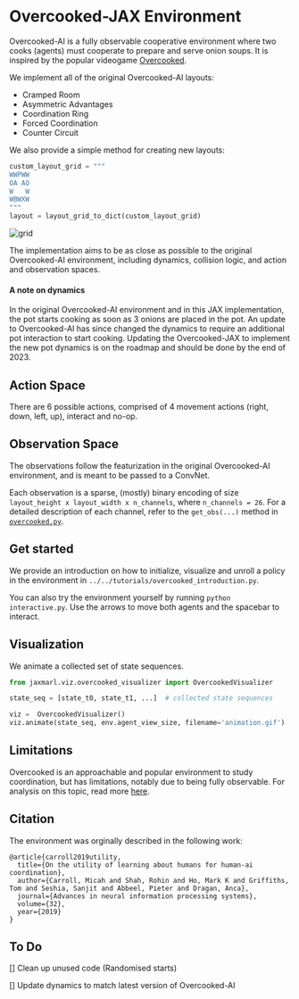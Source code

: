 # Overcooked-JAX Environment

Overcooked-AI is a fully observable cooperative environment where two cooks (agents) must cooperate to prepare and serve onion soups. It is inspired by the popular videogame [Overcooked](https://ghosttowngames.com/overcooked/).

We implement all of the original Overcooked-AI layouts:
* Cramped Room
* Asymmetric Advantages
* Coordination Ring
* Forced Coordination
* Counter Circuit

We also provide a simple method for creating new layouts:
```python
custom_layout_grid = """
WWPWW
OA AO
W   W
WBWXW
"""
layout = layout_grid_to_dict(custom_layout_grid)
```
![grid](docs/cramped_room.gif)

The implementation aims to be as close as possible to the original Overcooked-AI environment, including dynamics, collision logic, and action and observation spaces.

#### A note on dynamics
In the original Overcooked-AI environment and in this JAX implementation, the pot starts cooking as soon as 3 onions are placed in the pot.
An update to Overcooked-AI has since changed the dynamics to require an additional pot interaction to start cooking. 
Updating the Overcooked-JAX to implement the new pot dynamics is on the roadmap and should be done by the end of 2023.

## Action Space
There are 6 possible actions, comprised of 4 movement actions (right, down, left, up), interact and no-op.

## Observation Space
The observations follow the featurization in the original Overcooked-AI environment, and is meant to be passed to a ConvNet.

Each observation is a sparse, (mostly) binary encoding of size `layout_height x layout_width x n_channels`, where `n_channels = 26`. 
For a detailed description of each channel, refer to the `get_obs(...)` method in [`overcooked.py`](overcooked.py).

## Get started
We provide an introduction on how to initialize, visualize and unroll a policy in the environment in `../../tutorials/overcooked_introduction.py`.

You can also try the environment yourself by running `python interactive.py`. Use the arrows to move both agents and the spacebar to interact.

## Visualization
We animate a collected set of state sequences.
```python
from jaxmarl.viz.overcooked_visualizer import OvercookedVisualizer

state_seq = [state_t0, state_t1, ...]  # collected state sequences

viz =  OvercookedVisualizer()
viz.animate(state_seq, env.agent_view_size, filename='animation.gif')

```

## Limitations
Overcooked is an approachable and popular environment to study coordination, but has limitations, notably due to being fully observable.
For analysis on this topic, read more [here](https://arxiv.org/abs/2306.09309).

## Citation
The environment was orginally described in the following work:
```
@article{carroll2019utility,
  title={On the utility of learning about humans for human-ai coordination},
  author={Carroll, Micah and Shah, Rohin and Ho, Mark K and Griffiths, Tom and Seshia, Sanjit and Abbeel, Pieter and Dragan, Anca},
  journal={Advances in neural information processing systems},
  volume={32},
  year={2019}
}
```

## To Do
[] Clean up unused code (Randomised starts)

[] Update dynamics to match latest version of Overcooked-AI
